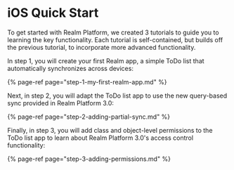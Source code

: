 # iOS Quick Start

To get started with Realm Platform, we created 3 tutorials to guide you to learning the key functionality. Each tutorial is self-contained, but builds off the previous tutorial, to incorporate more advanced functionality.

In step 1, you will create your first Realm app, a simple ToDo list that automatically synchronizes across devices:

{% page-ref page="step-1-my-first-realm-app.md" %}

Next, in step 2, you will adapt the ToDo list app to use the new query-based sync provided in Realm Platform 3.0:

{% page-ref page="step-2-adding-partial-sync.md" %}

Finally, in step 3, you will add class and object-level permissions to the ToDo list app to learn about Realm Platform 3.0's access control functionality:

{% page-ref page="step-3-adding-permissions.md" %}



